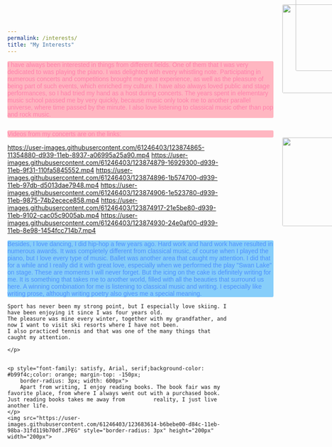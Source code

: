 ```yaml
---
permalink: /interests/
title: "My Interests"
---
```


<!DOCTYPE html>
<html lang="en">
<head>
    <meta charset="UTF-8">
    <title>Title</title>
    <meta name="keywords" content="" />
    <meta name="description" content="" />
    <meta http-equiv="content-type" content="text/html; charset=utf-8" />
    <title>Uncovered by FCSE</title>
    <link href='https://fonts.googleapis.com/css?family=Oswald:400,300' rel='stylesheet' type='text/css' />
    <link href='https://fonts.googleapis.com/css?family=Abel%7CSatisfy' rel='stylesheet' type='text/css' />
</head>
<body>
    <p style="font-family: satisfy, Arial, serif;background-color: lightpink;color: #ff80ab;
        border-radius: 3px; width: 600px">
        I have always been interested in things from different fields.
        One of them that I was very dedicated to was playing the piano.
        I was delighted with every whistling note. Participating in numerous
        concerts and competitions brought me great experience, as well as the
        pleasure of being part of such events, which enriched my culture.
        I have also always loved public and stage performances,
        so I had tried my hand as a host during concerts.
        The years spent in elementary music school passed me by very quickly,
        because music only took me to another parallel universe, where time passed by the minute.
        I also love listening to classical music other than pop and rock music.
    </p>

<img src="https://user-images.githubusercontent.com/61246403/123681194-cee10e00-d849-11eb-8239-48facd1ba3bb.JPG" style="border-radius: 3px;margin-left: 650px;margin-top: -320px" height="200px" width="400px">
    <p style="font-family: satisfy, Arial, serif;background-color: lightpink;color: #ff80ab;
        border-radius: 3px; width: 600px">
        Videos from my concerts are on the links:
        
https://user-images.githubusercontent.com/61246403/123874865-11354880-d939-11eb-8937-a06995a25a90.mp4
https://user-images.githubusercontent.com/61246403/123874879-16929300-d939-11eb-9f31-110fa5845552.mp4 
https://user-images.githubusercontent.com/61246403/123874896-1b574700-d939-11eb-97db-d5013dae7948.mp4
https://user-images.githubusercontent.com/61246403/123874906-1e523780-d939-11eb-9875-74b2ecece858.mp4
https://user-images.githubusercontent.com/61246403/123874917-21e5be80-d939-11eb-9102-cac05c9005ab.mp4
https://user-images.githubusercontent.com/61246403/123874930-24e0af00-d939-11eb-8e98-1454fcc714b7.mp4
    </p>
<p style="font-family: satisfy, Arial, serif;background-color: lightskyblue;color: #4D90FE;
        border-radius: 3px; width: 600px">
     Besides, I love dancing, I did hip-hop a few years ago. Hard work and hard work have 
     resulted in numerous awards. It was completely different from classical music, of course when 
     I played the piano, but I love every type of music. Ballet was another area that caught my attention.
     I did that for a while and I really did it with great love, especially when we performed the play "Swan Lake" on stage.
     These are moments I will never forget. But the icing on the cake is definitely writing for me. It is something that takes me 
     to another world, filled with all the beauties that surround us here. A winning combination for me is listening to classical music 
     and writing. I especially like writing prose, although writing poetry also gives me a special meaning.

    Sport has never been my strong point, but I especially love skiing. I have been enjoying it since I was four years old.
    The pleasure was mine every winter, together with my grandfather, and now I want to visit ski resorts where I have not been. 
    I also practiced tennis and that was one of the many things that caught my attention.

    </p>

<img src="https://user-images.githubusercontent.com/61246403/123683112-1e283e00-d84c-11eb-843d-c84351aa653e.JPEG" style="border-radius: 3px;margin-left: 620px;margin-top: -800px" height="200px" width="200px">
<img src="https://user-images.githubusercontent.com/61246403/123683180-3435fe80-d84c-11eb-8793-f7a6d918291c.JPEG" style="border-radius: 3px;margin-left: 820px;margin-top: -800px" height="200px" width="200px">
 <img src="https://user-images.githubusercontent.com/61246403/123683406-72332280-d84c-11eb-8ec9-98a3fd27b4c9.JPEG" style="border-radius: 3px;margin-left: 620px;margin-top: -500px" height="200px" width="200px">
 <img src="https://user-images.githubusercontent.com/61246403/123875727-76d60480-d93a-11eb-9371-80694dc92178.PNG" style="border-radius: 3px;margin-left: 820px;margin-top: -500px" height="200px" width="200px">
    
    <p style="font-family: satisfy, Arial, serif;background-color: #b99f4c;color: orange; margin-top: -150px;
        border-radius: 3px; width: 600px">
        Apart from writing, I enjoy reading books. The book fair was my favorite place, from where I always went out with a purchased book. Just reading books takes me away from         reality, I just live another life.
    </p>
    <img src="https://user-images.githubusercontent.com/61246403/123683614-b6bebe00-d84c-11eb-98ba-31fd119b70df.JPEG" style="border-radius: 3px" height="200px" width="200px">
        
</body>
</html>
